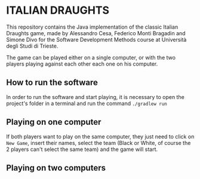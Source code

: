 # ITALIAN DRAUGHTS 

This repository contains the Java implementation of the classic Italian Draughts game, made by Alessandro Cesa, Federico Monti Bragadin and Simone Divo for the Software Development Methods course at Università degli Studi di Trieste.

The game can be played either on a single computer, or with the two players playing against each other each one on his computer.

## How to run the software
In order to run the software and start playing, it is necessary to open the project's folder in a terminal and run the command `./gradlew run`

## Playing on one computer
If both players want to play on the same computer, they just need to click on `New Game`, insert their names, select the team (Black or White, of course the 2 players can't select the same team) and the game will start.

## Playing on two computers
